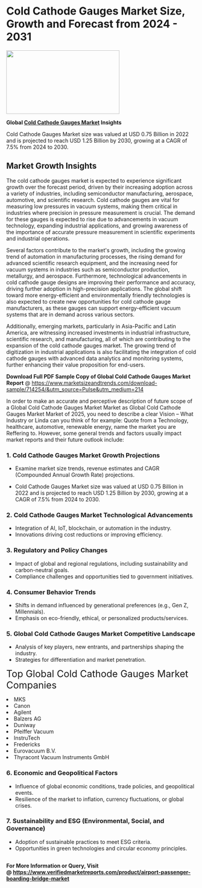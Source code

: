 <H1>Cold Cathode Gauges Market Size, Growth and Forecast from 2024 - 2031</H1><img class="aligncenter size-medium wp-image-584254" src="https://thirdeyenews.in/wp-content/uploads/2024/09/Global-Market-Research-300x168.jpeg" alt="" width="300" height="168" /><p><strong>Global&nbsp;<a href="https://www.marketsizeandtrends.com/download-sample/714254/&amp;utm_source=Pulse&amp;utm_medium=214">Cold Cathode Gauges Market</a> Insights</strong></p><p>Cold Cathode Gauges Market size was valued at USD 0.75 Billion in 2022 and is projected to reach USD 1.25 Billion by 2030, growing at a CAGR of 7.5% from 2024 to 2030.</p><p><h2>Market Growth Insights</h2> <p>The cold cathode gauges market is expected to experience significant growth over the forecast period, driven by their increasing adoption across a variety of industries, including semiconductor manufacturing, aerospace, automotive, and scientific research. Cold cathode gauges are vital for measuring low pressures in vacuum systems, making them critical in industries where precision in pressure measurement is crucial. The demand for these gauges is expected to rise due to advancements in vacuum technology, expanding industrial applications, and growing awareness of the importance of accurate pressure measurement in scientific experiments and industrial operations.</p> <p></p> <p>Several factors contribute to the market's growth, including the growing trend of automation in manufacturing processes, the rising demand for advanced scientific research equipment, and the increasing need for vacuum systems in industries such as semiconductor production, metallurgy, and aerospace. Furthermore, technological advancements in cold cathode gauge designs are improving their performance and accuracy, driving further adoption in high-precision applications. The global shift toward more energy-efficient and environmentally friendly technologies is also expected to create new opportunities for cold cathode gauge manufacturers, as these gauges can support energy-efficient vacuum systems that are in demand across various sectors.</p> <p>Additionally, emerging markets, particularly in Asia-Pacific and Latin America, are witnessing increased investments in industrial infrastructure, scientific research, and manufacturing, all of which are contributing to the expansion of the cold cathode gauges market. The growing trend of digitization in industrial applications is also facilitating the integration of cold cathode gauges with advanced data analytics and monitoring systems, further enhancing their value proposition for end-users.</p> <p></p><p><span class=""><strong>Download Full PDF Sample Copy of Global Cold Cathode Gauges Market Report</strong> @ <a href="https://www.marketsizeandtrends.com/download-sample/714254/&amp;utm_source=Pulse&amp;utm_medium=214" target="_blank">https://www.marketsizeandtrends.com/download-sample/714254/&amp;utm_source=Pulse&amp;utm_medium=214</a></span></p><p>In order to make an accurate and perceptive description of future scope of a Global&nbsp;Cold Cathode Gauges Market Market as Global&nbsp;Cold Cathode Gauges Market Market of 2025, you need to describe a clear Vision &ndash; What Industry or Linda can you think of for example: Quote from a Technology, healthcare, automotive, renewable energy, name the market you are Reffering to. However, some general trends and factors usually impact market reports and their future outlook include:</p><h3>1.&nbsp;<strong>Cold Cathode Gauges Market Growth Projections</strong></h3><ul><li>Examine market size trends, revenue estimates and CAGR (Compounded Annual Growth Rate) projections.</li><li><p>Cold Cathode Gauges Market size was valued at USD 0.75 Billion in 2022 and is projected to reach USD 1.25 Billion by 2030, growing at a CAGR of 7.5% from 2024 to 2030.</p></li></ul><h3>2.&nbsp;<strong>Cold Cathode Gauges Market Technological Advancements</strong></h3><ul><li>Integration of AI, IoT, blockchain, or automation in the industry.</li><li>Innovations driving cost reductions or improving efficiency.</li></ul><h3>3.&nbsp;<strong>Regulatory and Policy Changes</strong></h3><ul><li>Impact of global and regional regulations, including sustainability and carbon-neutral goals.</li><li>Compliance challenges and opportunities tied to government initiatives.</li></ul><h3>4.&nbsp;<strong>Consumer Behavior Trends</strong></h3><ul><li>Shifts in demand influenced by generational preferences (e.g., Gen Z, Millennials).</li><li>Emphasis on eco-friendly, ethical, or personalized products/services.</li></ul><h3>5.&nbsp;<strong>Global Cold Cathode Gauges Market Competitive Landscape</strong></h3><ul><li>Analysis of key players, new entrants, and partnerships shaping the industry.</li><li>Strategies for differentiation and market penetration.</li></ul><p data-pm-slice="1 1 []"><span style="color: inherit; font-family: inherit; font-size: 25px;">Top Global Cold Cathode Gauges Market Companies</span></p><div class="" data-test-id=""><p><li>MKS</li><li> Canon</li><li> Agilent</li><li> Balzers AG</li><li> Duniway</li><li> Pfeiffer Vacuum</li><li> InstruTech</li><li> Fredericks</li><li> Eurovacuum B.V.</li><li> Thyracont Vacuum Instruments GmbH</li></p></div><h3>6.&nbsp;<strong>Economic and Geopolitical Factors</strong></h3><ul><li>Influence of global economic conditions, trade policies, and geopolitical events.</li><li>Resilience of the market to inflation, currency fluctuations, or global crises.</li></ul><h3>7.&nbsp;<strong>Sustainability and ESG (Environmental, Social, and Governance)</strong></h3><ul><li>Adoption of sustainable practices to meet ESG criteria.</li><li>Opportunities in green technologies and circular economy principles.</li></ul><h2><strong style="font-size: 14px;">For More Information or Query, Visit @&nbsp;</strong><a style="background-color: #ffffff; font-size: 14px;" href="https://www.marketsizeandtrends.com/report/cold-cathode-gauges-market/" target="_blank">https://www.verifiedmarketreports.com/product/airport-passenger-boarding-bridge-market</a></h2>
